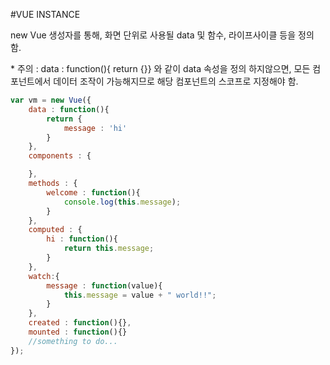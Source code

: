 #VUE INSTANCE

new Vue 생성자를 통해, 화면 단위로 사용될 data 및 함수, 라이프사이클 등을 정의 함.  

\* 주의 : data : function(){ return {}} 와 같이 data 속성을 정의 하지않으면, 모든 컴포넌트에서 데이터 조작이 가능해지므로 해당 컴포넌트의 스코프로 지정해야 함.

```javascript
var vm = new Vue({
    data : function(){
        return {
            message : 'hi'
        }
    },
    components : {

    },
    methods : {
        welcome : function(){
            console.log(this.message);
        }
    },
    computed : {
        hi : function(){
            return this.message;
        }
    },
    watch:{
        message : function(value){
            this.message = value + " world!!";
        }
    },
    created : function(){},
    mounted : function(){}
    //something to do...
});
```
